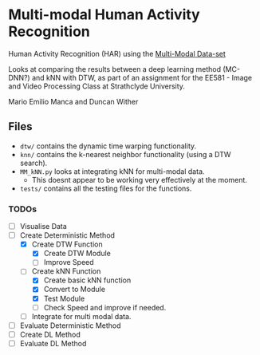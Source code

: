 # Multi-modal Human Activity Recognition
Human Activity Recognition (HAR) using the [Multi-Modal Data-set](https://ieee-dataport.org/open-access/mex-multi-modal-exercise-dataset)

Looks at comparing the results between a deep learning method (MC-DNN?) and kNN with DTW, as part of an assignment for 
the EE581 - Image and Video Processing Class at Strathclyde University.

Mario Emilio Manca and Duncan Wither

## Files
 - `dtw/` contains the dynamic time warping functionality.
 - `knn/` contains the k-nearest neighbor functionality (using a DTW search).
 - `MM_kNN.py` looks at integrating kNN for multi-modal data.
   - This doesnt appear to be working very effectively at the moment.
 - `tests/` contains all the testing files for the functions.

### TODOs
 - [ ] Visualise Data
 - [ ] Create Deterministic Method
   - [x] Create DTW Function
     - [x] Create DTW Module
     - [ ] Improve Speed
   - [ ] Create kNN Function
     - [X] Create basic kNN function
     - [X] Convert to Module
     - [X] Test Module
     - [ ] Check Speed and improve if needed.
   - [ ] Integrate for multi modal data.
 - [ ] Evaluate Deterministic Method
 - [ ] Create DL Method
 - [ ] Evaluate DL Method
